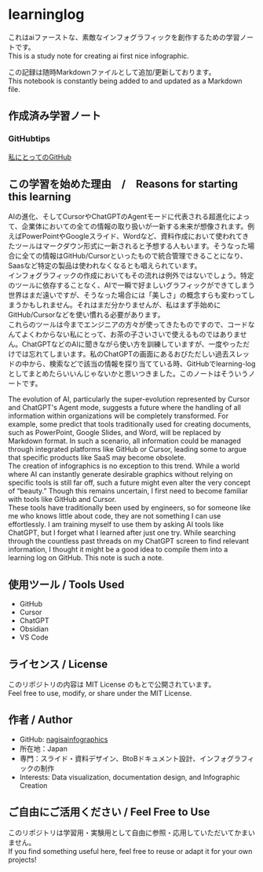 # learninglog

これはaiファーストな、素敵なインフォグラフィックを創作するための学習ノートです。  
This is a study note for creating ai first nice infographic.

この記録は随時Markdownファイルとして追加/更新しております。  
This notebook is constantly being added to and updated as a Markdown file.

## 作成済み学習ノート

### GitHubtips  
[私にとってのGitHub](https://github.com/nagisainfographics/learninglog/blob/main/GitHubtips/aboutthatforme.md)

## この学習を始めた理由　/　Reasons for starting this learning

AIの進化、そしてCursorやChatGPTのAgentモードに代表される超進化によって、企業体においての全ての情報の取り扱いが一新する未来が想像されます。例えばPowerPointやGoogleスライド、Wordなど、資料作成において使われてきたツールはマークダウン形式に一新されると予想する人もいます。そうなった場合に全ての情報はGitHub/Cursorといったもので統合管理できることになり、Saasなど特定の製品は使われなくなるとも唱えられています。  
インフォグラフィックの作成においてもその流れは例外ではないでしょう。特定のツールに依存することなく、AIで一瞬で好ましいグラフィックができてしまう世界はまだ遠いですが、そうなった場合には「美しさ」の概念すらも変わってしまうかもしれません。それはまだ分かりませんが、私はまず手始めにGitHub/Cursorなどを使い慣れる必要があります。  
これらのツールは今までエンジニアの方々が使ってきたものですので、コードなんてよくわからない私にとって、お茶の子さいさいで使えるものではありません。ChatGPTなどのAIに聞きながら使い方を訓練していますが、一度やっただけでは忘れてしまいます。私のChatGPTの画面にあるおびただしい過去スレッドの中から、検索などで該当の情報を探り当てている時、GitHubでlearning-logとしてまとめたらいいんじゃないかと思いつきました。このノートはそういうノートです。  

The evolution of AI, particularly the super-evolution represented by Cursor and ChatGPT's Agent mode, suggests a future where the handling of all information within organizations will be completely transformed. For example, some predict that tools traditionally used for creating documents, such as PowerPoint, Google Slides, and Word, will be replaced by Markdown format. In such a scenario, all information could be managed through integrated platforms like GitHub or Cursor, leading some to argue that specific products like SaaS may become obsolete.  
The creation of infographics is no exception to this trend. While a world where AI can instantly generate desirable graphics without relying on specific tools is still far off, such a future might even alter the very concept of “beauty.” Though this remains uncertain, I first need to become familiar with tools like GitHub and Cursor.  
These tools have traditionally been used by engineers, so for someone like me who knows little about code, they are not something I can use effortlessly. I am training myself to use them by asking AI tools like ChatGPT, but I forget what I learned after just one try. While searching through the countless past threads on my ChatGPT screen to find relevant information, I thought it might be a good idea to compile them into a learning log on GitHub. This note is such a note.

## 使用ツール / Tools Used

- GitHub
- Cursor
- ChatGPT
- Obsidian
- VS Code

## ライセンス / License

このリポジトリの内容は MIT License のもとで公開されています。  
Feel free to use, modify, or share under the MIT License.


## 作者 / Author

- GitHub: [nagisainfographics](https://github.com/nagisainfographics)
- 所在地：Japan
- 専門：スライド・資料デザイン、BtoBドキュメント設計、インフォグラフィックの制作 
- Interests: Data visualization, documentation design, and Infographic Creation


## ご自由にご活用ください / Feel Free to Use

このリポジトリは学習用・実験用として自由に参照・応用していただいてかまいません。  
If you find something useful here, feel free to reuse or adapt it for your own projects!

